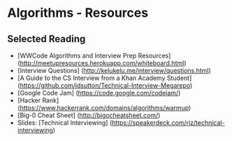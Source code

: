 # Algorithms - Resources

## Selected Reading
- [WWCode Algorithms and Interview Prep Resources] (http://meetupresources.herokuapp.com/whiteboard.html)
- [Interview Questions] (http://kelukelu.me/interview/questions.html)
- [A Guide to the CS Interview from a Khan Academy Student] (https://github.com/jdsutton/Technical-Interview-Megarepo)
- [Google Code Jam] (https://code.google.com/codejam/)
- [Hacker Rank] (https://www.hackerrank.com/domains/algorithms/warmup)
- [Big-0 Cheat Sheet] (http://bigocheatsheet.com/)
- Slides: [Technical Interviewing] (https://speakerdeck.com/rjz/technical-interviewing)
